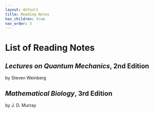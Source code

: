 ```yaml
---
layout: default
title: Reading Notes
has_children: true
nav_order: 3
---
```


# List of Reading Notes

## *Lectures on Quantum Mechanics*, 2nd Edition
    
   by Steven Weinberg

## *Mathematical Biology*, 3rd Edition

   by J. D. Murray
